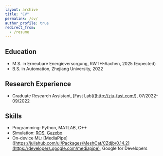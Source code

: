 ```yaml
---
layout: archive
title: "CV"
permalink: /cv/
author_profile: true
redirect_from:
  - /resume
---
```


## Education
* M.S. in Erneubare Energieversorgung, RWTH-Aachen, 2025 (Expected)
* B.S. in Automation, Zhejiang University, 2022

## Research Experience
* Graduate Research Assistant, [Fast Lab]((http://zju-fast.com/), 07/2022-09/2022
  
## Skills
* Programming: Python, MATLAB, C++
* Simulation: [ROS](http://wiki.ros.org/), [Gazebo](https://gazebosim.org/home)
* On-device ML: [MediaPipe]([https://juliahub.com/ui/Packages/MeshCat/CZdjb/0.14.2](https://developers.google.com/mediapipe), Google for Developers

